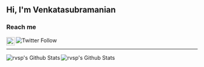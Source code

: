 ## Hi, I'm Venkatasubramanian

### Reach me

![Twitter Follow](https://img.shields.io/twitter/follow/rvsp_i?color=%20%2300acee&label=Follow%20me%20on%20Twitter&style=for-the-badge)
<a href="https://www.linkedin.com/in/rvsp/">
<img align="left" alt="Venkatsubramanian R | LinkedIn" width="22px" src="https://cdn.jsdelivr.net/npm/simple-icons@v3/icons/linkedin.svg" />
</a>


---

<img align="left" alt="rvsp's Github Stats" src="https://github-readme-stats.codestackr.vercel.app/api?username=rvsp&show_icons=true&hide_border=true&theme=radical"/>
<img align="left" alt="rvsp's Github Stats" src="https://github-readme-stats.vercel.app/api/top-langs/?username=rvsp&layout=compact" />
<br>
<br>
